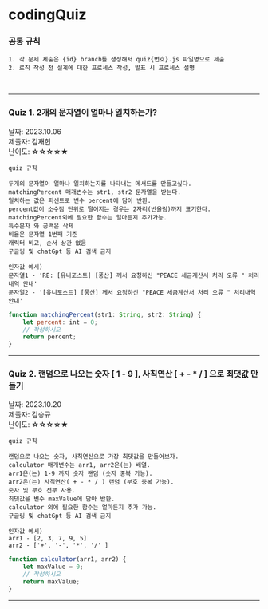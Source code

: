 # codingQuiz

### 공통 규칙
```text
1. 각 문제 제출은 {id} branch를 생성해서 quiz{번호}.js 파일명으로 제출
2. 로직 작성 전 설계에 대한 프로세스 작성, 발표 시 프로세스 설명
```
<br>

---

### Quiz 1. 2개의 문자열이 얼마나 일치하는가?

날짜: 2023.10.06<br>
제출자: 김재현<br>
난이도: ☆☆☆☆★<br>

```text
quiz 규칙

두개의 문자열이 얼마나 일치하는지를 나타내는 메서드를 만들고싶다.
matchingPercent 매개변수는 str1, str2 문자열을 받는다.
일치하는 값은 퍼센트로 변수 percent에 담아 반환.
percent값이 소수점 단위로 떨어지는 경우는 2자리(반올림)까지 표기한다.
matchingPercent외에 필요한 함수는 얼마든지 추가가능.
특수문자 와 공백은 삭제
비율은 문자열 1번째 기준
캐릭터 비교, 순서 상관 없음
구글링 및 chatGpt 등 AI 검색 금지
```

```text
인자값 예시)
문자열1 - 'RE: [유니포스트] [풍산] 께서 요청하신 "PEACE 세금계산서 처리 오류 " 처리내역 안내'
문자열2 - '[유니포스트] [풍산] 께서 요청하신 "PEACE 세금계산서 처리 오류 " 처리내역 안내'
```

```javascript
function matchingPercent(str1: String, str2: String) {
	let percent: int = 0;
	// 작성하시오
	return percent;
}
```

---

### Quiz 2. 랜덤으로 나오는 숫자 [ 1 - 9 ], 사칙연산 [ + - * / ] 으로 최댓값 만들기

날짜: 2023.10.20<br>
제출자: 김승규<br>
난이도: ☆☆☆☆★<br>

```text
quiz 규칙

랜덤으로 나오는 숫자, 사칙연산으로 가장 최댓값을 만들어보자.
calculator 매개변수는 arr1, arr2은(는) 배열.
arr1은(는) 1-9 까지 숫자 랜덤 (숫자 중복 가능).
arr2은(는) 사칙연산( + - * / ) 랜덤 (부호 중복 가능).
숫자 및 부호 전부 사용.
최댓값을 변수 maxValue에 담아 반환.
calculator 외에 필요한 함수는 얼마든지 추가 가능.
구글링 및 chatGpt 등 AI 검색 금지
```

```text
인자값 예시)
arr1 - [2, 3, 7, 9, 5]
arr2 - ['+', '-', '*', '/' ]
```

```javascript
function calculator(arr1, arr2) {
	let maxValue = 0;
	// 작성하시오
	return maxValue;
}
```

---
